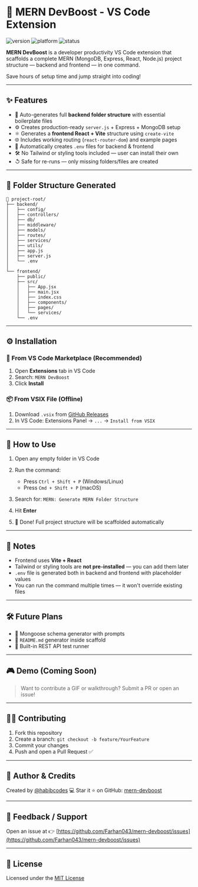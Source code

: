 # 🚀 MERN DevBoost - VS Code Extension

![version](https://img.shields.io/badge/version-0.0.1-blue)
![platform](https://img.shields.io/badge/platform-VS%20Code-blue)
![status](https://img.shields.io/badge/status-active-brightgreen)


**MERN DevBoost** is a developer productivity VS Code extension that scaffolds a complete MERN (MongoDB, Express, React, Node.js) project structure — backend and frontend — in one command.

Save hours of setup time and jump straight into coding!

---

## ✨ Features

* 📁 Auto-generates full **backend folder structure** with essential boilerplate files
* ⚙️ Creates production-ready `server.js` + Express + MongoDB setup
* ⚛️ Generates a **frontend React + Vite** structure using `create-vite`
* 🌐 Includes working routing (`react-router-dom`) and example pages
* 🧾 Automatically creates `.env` files for backend & frontend
* 🛠️ No Tailwind or styling tools included — user can install their own
* ↺ Safe for re-runs — only missing folders/files are created

---

## 📁 Folder Structure Generated

```
📆 project-root/
├── backend/
│   ├── config/
│   ├── controllers/
│   ├── db/
│   ├── middleware/
│   ├── models/
│   ├── routes/
│   ├── services/
│   ├── utils/
│   ├── app.js
│   ├── server.js
│   └── .env
│
└── frontend/
    ├── public/
    ├── src/
    │   ├── App.jsx
    │   ├── main.jsx
    │   ├── index.css
    │   ├── components/
    │   ├── pages/
    │   └── services/
    └── .env
```

---

## ⚙️ Installation

### 🔗 From VS Code Marketplace (Recommended)

1. Open **Extensions** tab in VS Code
2. Search: `MERN DevBoost`
3. Click **Install**

### 📦 From VSIX File (Offline)

1. Download `.vsix` from [GitHub Releases](https://github.com/Farhan043/mern-devboost/releases)
2. In VS Code: Extensions Panel → `...` → `Install from VSIX`

---

## 🚀 How to Use

1. Open any empty folder in VS Code
2. Run the command:

   * Press `Ctrl + Shift + P` (Windows/Linux)
   * Press `Cmd + Shift + P` (macOS)
3. Search for: `MERN: Generate MERN Folder Structure`
4. Hit **Enter**
5. 🎉 Done! Full project structure will be scaffolded automatically

---

## 🧾 Notes

* Frontend uses **Vite + React**
* Tailwind or styling tools are **not pre-installed** — you can add them later
* `.env` file is generated both in backend and frontend with placeholder values
* You can run the command multiple times — it won't override existing files

---

## 🛠 Future Plans

* 🧠 Mongoose schema generator with prompts
* 📄 `README.md` generator inside scaffold
* 🧪 Built-in REST API test runner

---

## 🎮 Demo (Coming Soon)

> Want to contribute a GIF or walkthrough?
> Submit a PR or open an issue!

---

## 👨‍💻 Contributing

1. Fork this repository
2. Create a branch: `git checkout -b feature/YourFeature`
3. Commit your changes
4. Push and open a Pull Request ✅

---

## 🙌 Author & Credits

Created by [@habibcodes](https://github.com/Farhan043) 💻
Star it ⭐️ on GitHub: [mern-devboost](https://github.com/Farhan043/mern-devboost)

---

## 📩 Feedback / Support

Open an issue at 👉 [https://github.com/Farhan043/mern-devboost/issues](https://github.com/Farhan043/mern-devboost/issues)

---

## 📘 License

Licensed under the [MIT License](LICENSE)
